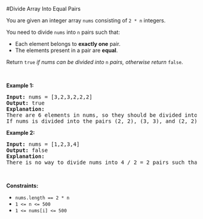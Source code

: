 #Divide Array Into Equal Pairs
<p>You are given an integer array <code>nums</code> consisting of <code>2 * n</code> integers.</p>
<p>You need to divide <code>nums</code> into <code>n</code> pairs such that:</p>
<ul>
<li>Each element belongs to <strong>exactly one</strong> pair.</li>
<li>The elements present in a pair are <strong>equal</strong>.</li>
</ul>
<p>Return <code>true</code> <em>if nums can be divided into</em> <code>n</code> <em>pairs, otherwise return</em> <code>false</code>.</p>
<p> </p>
<p><strong class="example">Example 1:</strong></p>
<pre><strong>Input:</strong> nums = [3,2,3,2,2,2]
<strong>Output:</strong> true
<strong>Explanation:</strong> 
There are 6 elements in nums, so they should be divided into 6 / 2 = 3 pairs.
If nums is divided into the pairs (2, 2), (3, 3), and (2, 2), it will satisfy all the conditions.
</pre>
<p><strong class="example">Example 2:</strong></p>
<pre><strong>Input:</strong> nums = [1,2,3,4]
<strong>Output:</strong> false
<strong>Explanation:</strong> 
There is no way to divide nums into 4 / 2 = 2 pairs such that the pairs satisfy every condition.
</pre>
<p> </p>
<p><strong>Constraints:</strong></p>
<ul>
<li><code>nums.length == 2 * n</code></li>
<li><code>1 &lt;= n &lt;= 500</code></li>
<li><code>1 &lt;= nums[i] &lt;= 500</code></li>
</ul>
